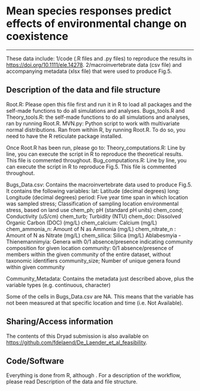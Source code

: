# Mean species responses predict effects of environmental change on coexistence
---

These data include: 
1/code (.R files and .py files) to reproduce the results in https://doi.org/10.1111/ele.14278. 
2/macroinvertebrate data (csv file) and accompanying metadata (xlsx file) that were used to produce Fig.5.

## Description of the data and file structure

Root.R: Please open this file first and run it in R to load all packages and the self-made functions to do all simulations and analyses. 
Bugs_tools.R and Theory_tools.R: the self-made functions to do all simulations and analyses, ran by running Root.R. 
MVN.py: Python script to work with multivariate normal distributions. Ran from witihin R, by running Root.R. To do so, you need to have the R reticulate package installed.

Once Root.R has been run, please go to:
Theory_computations.R: Line by line, you can execute the script in R to reproduce the theoretical results. This file is commented throughout.
Bug_computations.R: Line by line, you can execute the script in R to reproduce Fig.5. This file is commented throughout.

Bugs_Data.csv: Contains the macroinvertebrate data used to produce Fig.5. It contains the following variables:
lat: Latitude (decimal degrees)
long: Longitude (decimal degrees)
period: Five year time span in which location was sampled
stress; Classification of sampling location environmental stress, based on land use
chem_ph; pH (standard pH units)
chem_cond; Conductivity (uS/cm)
chem_turb; Turbidity (NTU)
chem_doc: Dissolved Organic Carbon (DOC) (mg/L)
chem_calcium: Calcium (mg/L)
chem_ammonia_n: Amount of N as Ammonia (mg/L)
chem_nitrate_n	: Amount of N as Nitrate (mg/L)
chem_silica: Silica (mg/L)
Ablabesmyia - Thienemannimyia: Genera with 0/1 absence/presence indicating community composition for given location
community: 0/1 absence/presence of members within the given community of the entire dataset, without taxonomic identifiers
community_size; Number of unique genera found within given community

Community_Metadata: Contains the metadata just described above, plus the variable types (e.g. continuous, character)

Some of the cells in Bugs_Data.csv are NA. This means that the variable has not been measured at that specific location and time (i.e. Not Available).

## Sharing/Access information

The contents of this Dryad submission is also available on https://github.com/fdelaend/De_Laender_et_al_feasibility. 

## Code/Software

Everything is done from R, although . For a description of the workflow, please read Description of the data and file structure.